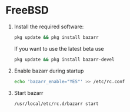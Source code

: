 # FreeBSD

1. Install the required software:

    ```bash
    pkg update && pkg install bazarr
    ```

    If you want to use the latest beta use

    ```bash
    pkg update && pkg install bazarr-devel
    ```

1. Enable bazarr during startup

    ```bash
    echo 'bazarr_enable="YES"' >> /etc/rc.conf
    ```

1. Start bazarr

    ```bash
    /usr/local/etc/rc.d/bazarr start
    ```
